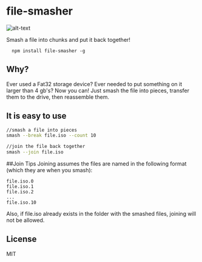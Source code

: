 # file-smasher
![alt-text](http://s3.amazonaws.com/rapgenius/Gallagher-smashing-melon-550x378.jpg)

Smash a file into chunks and put it back together!

```
  npm install file-smasher -g
```
## Why?

Ever used a Fat32 storage device?  Ever needed to put something on it larger than 4 gb's? Now you can! Just smash the file into pieces, transfer them to the drive, then reassemble them.

## It is easy to use

``` bash
//smash a file into pieces
smash --break file.iso --count 10

//join the file back together
smash --join file.iso
```
##Join Tips
Joining assumes the files are named in the following format (which they are when you smash):

```
file.iso.0
file.iso.1
file.iso.2
...
file.iso.10
```

Also, if file.iso already exists in the folder with the smashed files, joining will not be allowed.

## License

MIT
